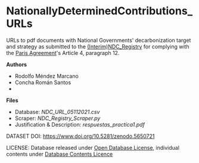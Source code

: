 # NationallyDeterminedContributions_URLs
URLs to pdf documents with National Governments' decarbonization target and strategy as submitted to the [(Interim)NDC_Registry](https://www4.unfccc.int/sites/NDCStaging/Pages/All.aspx) for complying with the [Paris Agreement](https://unfccc.int/process-and-meetings/the-paris-agreement/the-paris-agreement)'s Article 4, paragraph 12.  

**Authors**
* Rodolfo Méndez Marcano
* Concha Román Santos
* 
**Files**
 * Database: *NDC_URL_05112021.csv*
 * Scraper: *NDC_Registry_Scraper.py*
 * Justification & Description: *respuestas_practica1.pdf*

DATASET DOI: https://www.doi.org/10.5281/zenodo.5650721

LICENSE: Database released under [Open Database License](http://opendatacommons.org/licenses/odbl/1.0/), individual contents under [Database Contents Licence]( http://opendatacommons.org/licenses/dbcl/1.0/)

